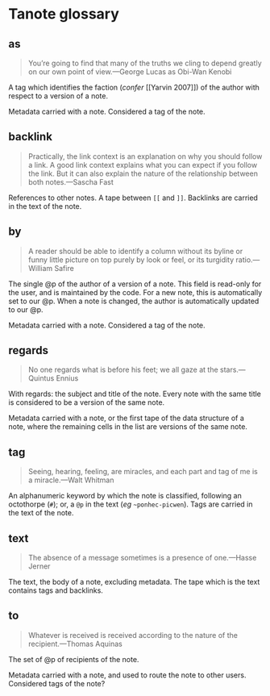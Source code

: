 # Tanote glossary

## as

> You’re going to find that many of the truths we cling to depend greatly on our own point of view.—George Lucas as Obi-Wan Kenobi

A tag which identifies the faction (_confer_ [[Yarvin 2007]]) of the author with respect to a version of a note.

Metadata carried with a note.  Considered a tag of the note.

## backlink

> Practically, the link context is an explanation on why you should follow a link.  A good link context explains what you can expect if you follow the link.  But it can also explain the nature of the relationship between both notes.—Sascha Fast

References to other notes.  A tape between `[[` and `]]`.  Backlinks are carried in the text of the note.

## by

> A reader should be able to identify a column without its byline or funny little picture on top purely by look or feel, or its turgidity ratio.—William Safire

The single @p of the author of a version of a note.  This field is read-only for the user, and is maintained by the code.  For a new note, this is automatically set to our @p.  When a note is changed, the author is automatically updated to our @p.

Metadata carried with a note.  Considered a tag of the note.

## regards

> No one regards what is before his feet; we all gaze at the stars.—Quintus Ennius

With regards: the subject and title of the note.  Every note with the same title is considered to be a version of the same note.

Metadata carried with a note, or the first tape of the data structure of a note, where the remaining cells in the list are versions of the same note.

## tag

> Seeing, hearing, feeling, are miracles, and each part and tag of me is a miracle.—Walt Whitman

An alphanumeric keyword by which the note is classified, following an octothorpe (`#`); or, a `@p` in the text (_eg_ `~ponhec-picwen`).  Tags are carried in the text of the note.

## text

> The absence of a message sometimes is a presence of one.—Hasse Jerner

The text, the body of a note, excluding metadata.  The tape which is the text contains tags and backlinks.

## to

> Whatever is received is received according to the nature of the recipient.—Thomas Aquinas

The set of @p of recipients of the note.

Metadata carried with a note, and used to route the note to other users.  Considered tags of the note?

